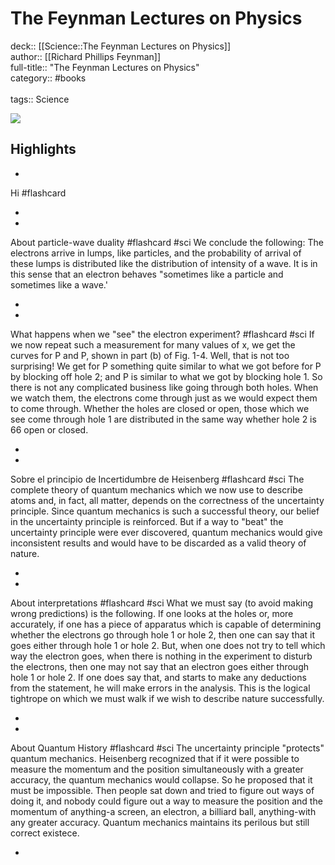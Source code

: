# The Feynman Lectures on Physics

deck:: [[Science::The Feynman Lectures on Physics]]\
author:: [[Richard Phillips Feynman]]\
full-title:: "The Feynman Lectures on Physics"\
category:: #books\
\
tags:: Science  

![](https://books.google.com/books/content?id=hlRhwGK40fgC&printsec=frontcover&img=1&zoom=5&edge=curl&source=public)

## Highlights
- 

Hi #flashcard 


    
-
- 
 About particle-wave duality #flashcard  #sci 
    We conclude the following: The electrons arrive in lumps, like particles, and the probability of arrival of these lumps is distributed like the distribution of intensity of a wave. It is in this sense that an electron behaves "sometimes like a particle and sometimes like a wave.'

    
-
- 
 What happens when we "see" the electron experiment? #flashcard  #sci 
    If we now repeat such a measurement for many values of x, we get the curves for P and P, shown in part (b) of Fig. 1-4.
     Well, that is not too surprising! We get for P something quite similar to what we got before for P by blocking off hole 2; and P is similar to what we got by blocking hole 1. So there is not any complicated business like going through both holes. When we watch them, the electrons come through just as we would expect them to come through. Whether the holes are closed or open, those which we see come through hole 1 are distributed in the same way whether hole 2 is 66 open or closed.

    
-
- 
 Sobre el principio de Incertidumbre de Heisenberg #flashcard  #sci 
    The complete theory of quantum mechanics which we now use to describe atoms and, in fact, all matter, depends on the correctness of the uncertainty principle. Since quantum mechanics is such a successful theory, our belief in the uncertainty principle is reinforced. But if a way to "beat" the uncertainty principle were ever discovered, quantum mechanics would give inconsistent results and would have to be discarded as a valid theory of nature.

    
-
- 
 About interpretations #flashcard  #sci 
    What we must say (to avoid making wrong predictions) is the following. If one looks at the holes or, more accurately, if one has a piece of apparatus which is capable of determining whether the electrons go through hole 1 or hole 2, then one can say that it goes either through hole 1 or hole 2. But, when one does not try to tell which way the electron goes, when there is nothing in the experiment to disturb the electrons, then one may not say that an electron goes either through hole 1 or hole 2. If one does say that, and starts to make any deductions from the statement, he will make errors in the analysis. This is the logical tightrope on which we must walk if we wish to describe nature successfully.

    
-
- 
 About Quantum History #flashcard  #sci 
    The uncertainty principle "protects" quantum mechanics. Heisenberg recognized that if it were possible to measure the momentum and the position simultaneously with a greater accuracy, the quantum mechanics would collapse.
     So he proposed that it must be impossible. Then people sat down and tried to figure out ways of doing it, and nobody could figure out a way to measure the position and the momentum of anything-a screen, an electron, a billiard ball, anything-with any greater accuracy. Quantum mechanics maintains its perilous but still correct existece.

    
-
